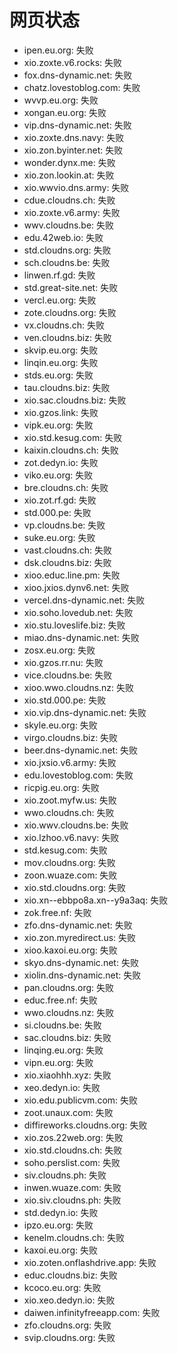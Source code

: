 # 网页状态
- ipen.eu.org: 失败
- xio.zoxte.v6.rocks: 失败
- fox.dns-dynamic.net: 失败
- chatz.lovestoblog.com: 失败
- wvvp.eu.org: 失败
- xongan.eu.org: 失败
- vip.dns-dynamic.net: 失败
- xio.zoxte.dns.navy: 失败
- xio.zon.byinter.net: 失败
- wonder.dynx.me: 失败
- xio.zon.lookin.at: 失败
- xio.wwvio.dns.army: 失败
- cdue.cloudns.ch: 失败
- xio.zoxte.v6.army: 失败
- wwv.cloudns.be: 失败
- edu.42web.io: 失败
- std.cloudns.org: 失败
- sch.cloudns.be: 失败
- linwen.rf.gd: 失败
- std.great-site.net: 失败
- vercl.eu.org: 失败
- zote.cloudns.org: 失败
- vx.cloudns.ch: 失败
- ven.cloudns.biz: 失败
- skvip.eu.org: 失败
- linqin.eu.org: 失败
- stds.eu.org: 失败
- tau.cloudns.biz: 失败
- xio.sac.cloudns.biz: 失败
- xio.gzos.link: 失败
- vipk.eu.org: 失败
- xio.std.kesug.com: 失败
- kaixin.cloudns.ch: 失败
- zot.dedyn.io: 失败
- viko.eu.org: 失败
- bre.cloudns.ch: 失败
- xio.zot.rf.gd: 失败
- std.000.pe: 失败
- vp.cloudns.be: 失败
- suke.eu.org: 失败
- vast.cloudns.ch: 失败
- dsk.cloudns.biz: 失败
- xioo.educ.line.pm: 失败
- xioo.jxios.dynv6.net: 失败
- vercel.dns-dynamic.net: 失败
- xio.soho.lovedub.net: 失败
- xio.stu.loveslife.biz: 失败
- miao.dns-dynamic.net: 失败
- zosx.eu.org: 失败
- xio.gzos.rr.nu: 失败
- vice.cloudns.be: 失败
- xioo.wwo.cloudns.nz: 失败
- xio.std.000.pe: 失败
- xio.vip.dns-dynamic.net: 失败
- skyle.eu.org: 失败
- virgo.cloudns.biz: 失败
- beer.dns-dynamic.net: 失败
- xio.jxsio.v6.army: 失败
- edu.lovestoblog.com: 失败
- ricpig.eu.org: 失败
- xio.zoot.myfw.us: 失败
- wwo.cloudns.ch: 失败
- xio.wwv.cloudns.be: 失败
- xio.lzhoo.v6.navy: 失败
- std.kesug.com: 失败
- mov.cloudns.org: 失败
- zoon.wuaze.com: 失败
- xio.std.cloudns.org: 失败
- xio.xn--ebbpo8a.xn--y9a3aq: 失败
- zok.free.nf: 失败
- zfo.dns-dynamic.net: 失败
- xio.zon.myredirect.us: 失败
- xioo.kaxoi.eu.org: 失败
- skyo.dns-dynamic.net: 失败
- xiolin.dns-dynamic.net: 失败
- pan.cloudns.org: 失败
- educ.free.nf: 失败
- wwo.cloudns.nz: 失败
- si.cloudns.be: 失败
- sac.cloudns.biz: 失败
- linqing.eu.org: 失败
- vipn.eu.org: 失败
- xio.xiaohhh.xyz: 失败
- xeo.dedyn.io: 失败
- xio.edu.publicvm.com: 失败
- zoot.unaux.com: 失败
- diffireworks.cloudns.org: 失败
- xio.zos.22web.org: 失败
- xio.std.cloudns.ch: 失败
- soho.perslist.com: 失败
- siv.cloudns.ph: 失败
- inwen.wuaze.com: 失败
- xio.siv.cloudns.ph: 失败
- std.dedyn.io: 失败
- ipzo.eu.org: 失败
- kenelm.cloudns.ch: 失败
- kaxoi.eu.org: 失败
- xio.zoten.onflashdrive.app: 失败
- educ.cloudns.biz: 失败
- kcoco.eu.org: 失败
- xio.xeo.dedyn.io: 失败
- daiwen.infinityfreeapp.com: 失败
- zfo.cloudns.org: 失败
- svip.cloudns.org: 失败
